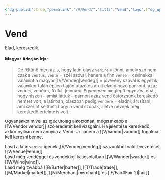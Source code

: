 ```yaml
---
{"dg-publish":true,"permalink":"/V/Vend/","title":"Vend","tags":["dg_uploaded"],"created":"2023-10-20T10:16","updated":"2023-11-08T04:22"}
---
```



# Vend

Elad, kereskedik.  

#### Magyar Adorján írja:  

> De föltűnő még az is, hogy latin-olasz `venire` = jönni, amely szó nem csak a `ventus`, `vento` = szél szóval, hanem a finn `venee` = csolnakkal valamint a magyar [[V/Vendég\|vendég]] = jövevény szóval is egyezik, valamikor talán éppen hajón utazó és áruit eladni hozó pannónt, azaz vendet, venétet, fönícit jelentett. Egyenesen meglepő egyezés tehát, hogy hiszen – amint láttuk – pannón azaz vend őstörzsünk kereskedő nemzet volt, a latinban, olaszban pedig `vendere` = eladni, árusítani; ami szerint sejthető hogy a vend szónak, illetve névnek még kereskedő értelme is volt.  

Ugyanakkor mivel az igék utólag alkotódnak, mégis inkább a [[V/Vendor\|vendor]] szó eredetét kell vizsgálni. Ha jelentése kereskedő, akkor nyilván nem annyira a Vend-Úr hanem a [[V/Vándor\|vándor]] fogalmát kell keresni benne.  

Lásd a latin `venire` igének [[V/Vendég\|vendég]] szavunkból való levezetését [[V/Venue\|venue]].  
Lásd még vendéggel és vendekkel kapcsolatban [[W/Wander\|wander]] és [[W/Wind\|wind]].   
Lásd még továbbá [[B/Barter\|barter]], [[T/Trade\|trade]], [[M/Market\|market]], [[M/Merchant\|merchant]] és [[F/Fair#Fair 2)\|fair]].  